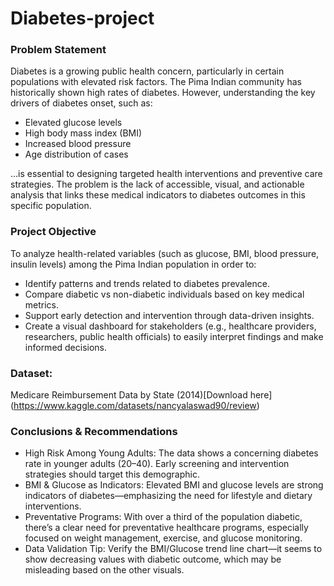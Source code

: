 # Diabetes-project



### Problem Statement

Diabetes is a growing public health concern, particularly in certain populations with elevated risk factors. The Pima Indian community has historically shown high rates of diabetes. However, understanding the key drivers of diabetes onset, such as:
- Elevated glucose levels
- High body mass index (BMI)
- Increased blood pressure
- Age distribution of cases
  
…is essential to designing targeted health interventions and preventive care strategies.
The problem is the lack of accessible, visual, and actionable analysis that links these medical indicators to diabetes outcomes in this specific population.


### Project Objective

To analyze health-related variables (such as glucose, BMI, blood pressure, insulin levels) among the Pima Indian population in order to:
- Identify patterns and trends related to diabetes prevalence.
- Compare diabetic vs non-diabetic individuals based on key medical metrics.
- Support early detection and intervention through data-driven insights.
- Create a visual dashboard for stakeholders (e.g., healthcare providers, researchers, public health officials) to easily interpret findings and make informed decisions.


### Dataset: 
Medicare Reimbursement Data by State (2014)[Download here] (https://www.kaggle.com/datasets/nancyalaswad90/review)

### Conclusions & Recommendations
- High Risk Among Young Adults: The data shows a concerning diabetes rate in younger adults (20–40). Early screening and intervention strategies should target this demographic.
- BMI & Glucose as Indicators: Elevated BMI and glucose levels are strong indicators of diabetes—emphasizing the need for lifestyle and dietary interventions.
- Preventative Programs: With over a third of the population diabetic, there’s a clear need for preventative healthcare programs, especially focused on weight management, exercise, and glucose monitoring.
- Data Validation Tip: Verify the BMI/Glucose trend line chart—it seems to show decreasing values with diabetic outcome, which may be misleading based on the other visuals.

